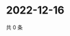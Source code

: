 # 2022-12-16

共 0 条

<!-- BEGIN WEIBO -->
<!-- 最后更新时间 Fri Dec 16 2022 22:11:52 GMT+0800 (China Standard Time) -->

<!-- END WEIBO -->
